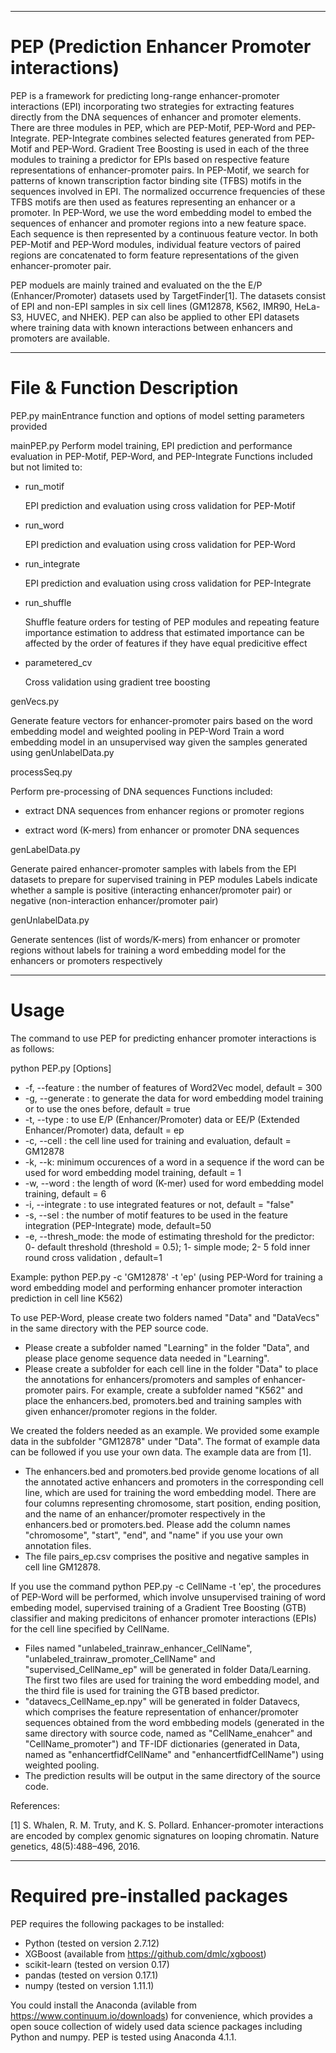 **********************************************************************************
# PEP (Prediction Enhancer Promoter interactions)

PEP is a framework for predicting long-range enhancer-promoter interactions (EPI) incorporating two strategies for extracting features directly from the DNA sequences of enhancer and promoter elements. There are three modules in PEP, which are PEP-Motif, PEP-Word and PEP-Integrate. PEP-Integrate combines selected features generated from PEP-Motif and PEP-Word. Gradient Tree Boosting is used in each of the three modules to training a predictor for EPIs based on respective feature representations of enhancer-promoter pairs. In PEP-Motif, we search for patterns of known transcription factor binding site (TFBS) motifs in the sequences involved in EPI. The normalized occurrence frequencies of these TFBS motifs are then used as features representing an enhancer or a promoter. In PEP-Word, we use the word embedding model to embed the sequences of enhancer and promoter regions into a new feature space. Each sequence is then represented by a continuous feature vector. In both PEP-Motif and PEP-Word modules, individual feature vectors of paired regions are concatenated to form feature representations of the given enhancer-promoter pair.  

PEP moduels are mainly trained and evaluated on the the E/P (Enhancer/Promoter) datasets used by TargetFinder[1]. The datasets consist of EPI and non-EPI samples in six cell lines (GM12878, K562, IMR90, HeLa-S3, HUVEC, and NHEK). PEP can also be applied to other EPI datasets where training data with known interactions between enhancers and promoters are available. 

***********************************************************************************
# File & Function Description  
PEP.py 
mainEntrance function and options of model setting parameters provided  

mainPEP.py 
Perform model training, EPI prediction and performance evaluation in PEP-Motif, PEP-Word, and PEP-Integrate
Functions included but not limited to:
- run_motif

  EPI prediction and evaluation using cross validation for PEP-Motif
  
- run_word

  EPI prediction and evaluation using cross validation for PEP-Word
  
- run_integrate

  EPI prediction and evaluation using cross validation for PEP-Integrate
  
- run_shuffle

  Shuffle feature orders for testing of PEP modules and repeating feature importance estimation to address that estimated importance can be affected by the order of features if they have equal predicitive effect
  
- parametered_cv

  Cross validation using gradient tree boosting

genVecs.py 

Generate feature vectors for enhancer-promoter pairs based on the word embedding model and weighted pooling in PEP-Word
Train a word embedding model in an unsupervised way given the samples generated using genUnlabelData.py

processSeq.py

Perform pre-processing of DNA sequences
Functions included:

- extract DNA sequences from enhancer regions or promoter regions

- extract word (K-mers) from enhancer or promoter DNA sequences

genLabelData.py

Generate paired enhancer-promoter samples with labels from the EPI datasets to prepare for supervised training in PEP modules
Labels indicate whether a sample is positive (interacting enhancer/promoter pair) or negative (non-interaction enhancer/promoter pair)

genUnlabelData.py

Generate sentences (list of words/K-mers) from enhancer or promoter regions without labels for training a word embedding model for the enhancers or promoters respectively

************************************************************************************
# Usage
The command to use PEP for predicting enhancer promoter interactions is as follows:

python PEP.py [Options] 

- -f, --feature : the number of features of Word2Vec model, default = 300
- -g, --generate : to generate the data for word embedding model training or to use the ones before, default = true
- -t, --type : to use E/P (Enhancer/Promoter) data or EE/P (Extended Enhancer/Promoter) data, default = ep
- -c, --cell : the cell line used for training and evaluation, default = GM12878
- -k, --k: minimum occurences of a word in a sequence if the word can be used for word embedding model training, default = 1
- -w, --word : the length of word (K-mer) used for word embedding model training, default = 6
- -i, --integrate : to use integrated features or not, default = "false"
- -s, --sel : the number of motif features to be used in the feature integration (PEP-Integrate) mode, default=50
- -e, --thresh_mode: the mode of estimating threshold for the predictor: 0- default threshold (threshold = 0.5); 1- simple mode; 2- 5 fold inner round cross validation , default=1

Example: python PEP.py -c 'GM12878' -t 'ep' (using PEP-Word for training a word embedding model and performing enhancer promoter interaction prediction in cell line K562)

To use PEP-Word, please create two folders named "Data" and "DataVecs" in the same directory with the PEP source code.  
- Please create a subfolder named "Learning" in the folder "Data", and please place genome sequence data needed in "Learning". 
- Please create a subfolder for each cell line in the folder "Data" to place the annotations for enhancers/promoters and samples of enhancer-promoter pairs. For example, create a subfolder named "K562" and place the enhancers.bed, promoters.bed and training samples with given enhancer/promoter regions in the folder. 

We created the folders needed as an example. We provided some example data in the subfolder "GM12878" under "Data". The format of example data can be followed if you use your own data. The example data are from [1].
- The enhancers.bed and promoters.bed provide genome locations of all the annotated active enhancers and promoters in the corresponding cell line, which are used for training the word embedding model. There are four columns representing chromosome, start position, ending position, and the name of an enhancer/promoter respectively in the enhancers.bed or promoters.bed. Please add the column names "chromosome", "start", "end", and "name" if you use your own annotation files. 
- The file pairs_ep.csv comprises the positive and negative samples in cell line GM12878. 

If you use the command python PEP.py -c CellName -t 'ep', the procedures of PEP-Word will be performed, which involve unsupervised training of word embeding model, supervised training of a Gradient Tree Boosting (GTB) classifier and making predicitons of enhancer promoter interactions (EPIs) for the cell line specified by CellName. 
- Files named "unlabeled_trainraw_enhancer_CellName", "unlabeled_trainraw_promoter_CellName" and "supervised_CellName_ep" will be generated in folder Data/Learning. The first two files are used for training the word embedding model, and the third file is used for training the GTB based predictor. 
- "datavecs_CellName_ep.npy" will be generated in folder Datavecs, which comprises the feature representation of enhancer/promoter sequences obtained from the word embbeding models (generated in the same directory with source code, named as "CellName_enahcer" and "CellName_promoter") and TF-IDF dictionaries (generated in Data, named as "enhancertfidfCellName" and "enhancertfidfCellName") using weighted pooling.
- The prediction results will be output in the same directory of the source code.

References:

[1] S. Whalen, R. M. Truty, and K. S. Pollard. Enhancer-promoter interactions are encoded by complex genomic signatures on looping chromatin. Nature genetics, 48(5):488–496, 2016.

************************************************************************************
# Required pre-installed packages
PEP requires the following packages to be installed:
- Python (tested on version 2.7.12)
- XGBoost (available from https://github.com/dmlc/xgboost)
- scikit-learn (tested on version 0.17)
- pandas (tested on version 0.17.1)
- numpy (tested on version 1.11.1)

You could install the Anaconda (avilable from https://www.continuum.io/downloads) for convenience, which provides a open souce collection of widely used data science packages including Python and numpy. PEP is tested using Anaconda 4.1.1.


